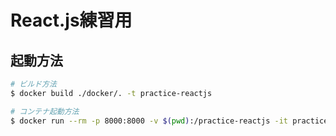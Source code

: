 # React.js練習用

## 起動方法

```bash
# ビルド方法
$ docker build ./docker/. -t practice-reactjs

# コンテナ起動方法
$ docker run --rm -p 8000:8000 -v $(pwd):/practice-reactjs -it practice-reactjs /bin/ash
```
